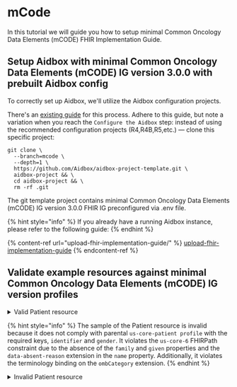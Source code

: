# mCode

In this tutorial we will guide you how to setup minimal Common Oncology Data Elements (mCODE) FHIR Implementation Guide.&#x20;

## Setup Aidbox with minimal Common Oncology Data Elements (mCODE)  IG version 3.0.0 with prebuilt Aidbox config

To correctly set up Aidbox, we'll utilize the Aidbox configuration projects.&#x20;

There's an [existing guide](broken-reference) for this process. Adhere to this guide, but note a variation when you reach the `Configure the Aidbox` step: instead of using the recommended configuration projects (R4,R4B,R5,etc.) — clone this specific project:

```
git clone \
  --branch=mcode \
  --depth=1 \
  https://github.com/Aidbox/aidbox-project-template.git \
  aidbox-project && \
  cd aidbox-project && \
  rm -rf .git
```

The git template project contains minimal Common Oncology Data Elements (mCODE)  IG version 3.0.0 FHIR IG preconfigured via .env file.

{% hint style="info" %}
If you already have a running Aidbox instance, please refer to the following guide:
{% endhint %}

{% content-ref url="upload-fhir-implementation-guide/" %}
[upload-fhir-implementation-guide](upload-fhir-implementation-guide/)
{% endcontent-ref %}

## Validate example resources against minimal Common Oncology Data Elements (mCODE)  IG version profiles

<details>

<summary>Valid Patient resource</summary>

{% code lineNumbers="true" %}
```yaml
POST /fhir/Patient

resourceType: Patient
meta:
  profile:
  - http://hl7.org/fhir/us/mcode/StructureDefinition/mcode-cancer-patient
extension:
- extension:
  - url: ombCategory
    valueCoding:
      system: urn:oid:2.16.840.1.113883.6.238
      code: 2028-9
      display: Asian
  - url: text
    valueString: Asian
  url: http://hl7.org/fhir/us/core/StructureDefinition/us-core-race
- extension:
  - url: ombCategory
    valueCoding:
      system: urn:oid:2.16.840.1.113883.6.238
      code: 2186-5
      display: Not Hispanic or Latino
  - url: text
    valueString: Not Hispanic or Latino
  url: http://hl7.org/fhir/us/core/StructureDefinition/us-core-ethnicity
- url: http://hl7.org/fhir/us/core/StructureDefinition/us-core-birthsex
  valueCode: M
- url: http://hl7.org/fhir/us/core/StructureDefinition/us-core-sex
  valueCode: '248153007'
identifier:
- use: usual
  type:
    coding:
    - system: http://terminology.hl7.org/CodeSystem/v2-0203
      code: MR
      display: Medical Record Number
    text: Medical Record Number
  system: http://hospital.smarthealthit.org
  value: '1032704'
active: true
name:
- family: Example
  given:
  - Child
telecom:
- system: phone
  value: 555-555-5555
  use: home
gender: male
birthDate: '2016-01-15'
address:
- line:
  - 49 Meadow St
  city: Mounds
  state: OK
  postalCode: '74047'
  country: US
```
{% endcode %}

</details>

{% hint style="info" %}
The sample of the Patient resource is invalid because it does not comply with parental `us-core-patient profile` with the required keys, `identifier` and `gender`. It violates the `us-core-6` FHIRPath constraint due to the absence of the `family` and `given` properties and the `data-absent-reason` extension in the `name` property. Additionally, it violates the terminology binding on the `ombCategory` extension.
{% endhint %}

<details>

<summary>Invalid Patient resource</summary>

{% code lineNumbers="true" %}
```yaml
POST /fhir/Patient

resourceType: Patient
meta:
  profile:
  - http://hl7.org/fhir/us/mcode/StructureDefinition/mcode-cancer-patient
extension:
- extension:
  - url: ombCategory
    valueCoding:
      system: urn:oid:2.16.840.1.113883.6.238
      code: some-nonsense
      display: Asian
  - url: text
    valueString: Asian
  url: http://hl7.org/fhir/us/core/StructureDefinition/us-core-race
- extension:
  - url: ombCategory
    valueCoding:
      system: urn:oid:2.16.840.1.113883.6.238
      code: 2186-5
      display: Not Hispanic or Latino
  - url: text
    valueString: Not Hispanic or Latino
  url: http://hl7.org/fhir/us/core/StructureDefinition/us-core-ethnicity
- url: http://hl7.org/fhir/us/core/StructureDefinition/us-core-birthsex
  valueCode: M
- url: http://hl7.org/fhir/us/core/StructureDefinition/us-core-sex
  valueCode: '248153007'
active: true
name:
- use: official
telecom:
- system: phone
  value: 555-555-5555
  use: home
birthDate: '2016-01-15'
address:
- line:
  - 49 Meadow St
  city: Mounds
  state: OK
  postalCode: '74047'
  country: US
```
{% endcode %}

</details>
